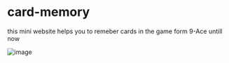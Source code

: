 # card-memory
this mini website helps you to remeber cards in the game form 9-Ace untill now

![image](https://github.com/MajidovDev/card-memory/assets/113229612/796e2769-aeca-4898-9a12-43c5e420935f)
